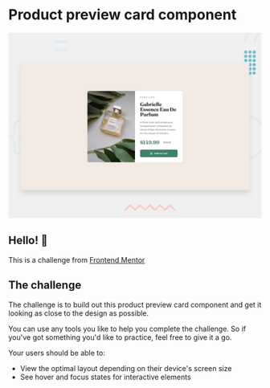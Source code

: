 # Product preview card component

![Design preview for the Product preview card component coding challenge](./design/desktop-preview.jpg)

## Hello! 👋

This is a challenge from [Frontend Mentor](https://www.frontendmentor.io)

## The challenge

The challenge is to build out this product preview card component and get it looking as close to the design as possible.

You can use any tools you like to help you complete the challenge. So if you've got something you'd like to practice, feel free to give it a go.

Your users should be able to:

- View the optimal layout depending on their device's screen size
- See hover and focus states for interactive elements
